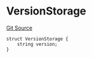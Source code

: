 # VersionStorage
[Git Source](https://github.com/thrackle-io/forte-rules-engine/blob/c68a304eba8615cfb7f60cfb23fe792f1083c190/src/protocol/diamond/VersionFacetLib.sol)


```solidity
struct VersionStorage {
    string version;
}
```

